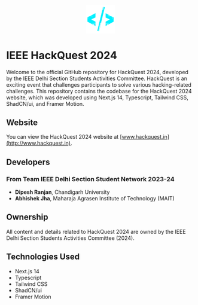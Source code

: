 <div align="center">

<img alt="HackQuest Logo" src="https://raw.githubusercontent.com/dipesh2508/ieee-delhi-hackquest/main/src/assets/mid_logo.png" width="15%" />
<br/>
</div>

# IEEE HackQuest 2024

Welcome to the official GitHub repository for HackQuest 2024, developed by the IEEE Delhi Section Students Activities Committee. HackQuest is an exciting event that challenges participants to solve various hacking-related challenges. This repository contains the codebase for the HackQuest 2024 website, which was developed using Next.js 14, Typescript, Tailwind CSS, ShadCN/ui, and Framer Motion.

## Website

You can view the HackQuest 2024 website at [www.hackquest.in](http://www.hackquest.in).

## Developers

### From Team IEEE Delhi Section Student Network 2023-24
- **Dipesh Ranjan**, Chandigarh University
- **Abhishek Jha**, Maharaja Agrasen Institute of Technology (MAIT)

## Ownership

All content and details related to HackQuest 2024 are owned by the IEEE Delhi Section Students Activities Committee (2024).

## Technologies Used

- Next.js 14
- Typescript
- Tailwind CSS
- ShadCN/ui
- Framer Motion
